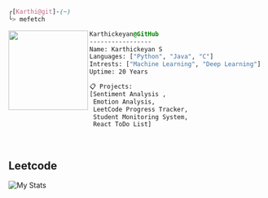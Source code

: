 
```css
┌[Karthi@git]-(~)
└> mefetch
```
 

<div style="display:block;text-align:left"><img align="left" src="https://user-images.githubusercontent.com/56447720/215329483-0f7dcda1-71a7-495a-9097-2393af297636.png" border="0" style="width:156px;">
  
  ```css
  Karthickeyan@GitHub
  -----------------
  Name: Karthickeyan S
  Languages: ["Python", "Java", "C"]
  Intrests: ["Machine Learning", "Deep Learning"]  
  Uptime: 20 Years

  📋 Projects:
  [Sentiment Analysis ,
   Emotion Analysis,
   LeetCode Progress Tracker,
   Student Monitoring System,
   React ToDo List]
  ```
</div>
<br />

## Leetcode                                                                             
![My Stats](https://leetcard.jacoblin.cool/karthickeyan_s?theme=dark&font=Gruppo&ext=activity&width=700)  

